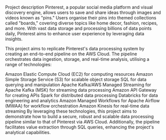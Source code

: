 Project description
Pinterest, a popular social media platform and visual discovery engine, allows users to save and share ideas through images and videos known as "pins." Users organise their pins into themed collections called "boards," covering diverse topics like home decor, fashion, recipes, and more. With vast data storage and processing billions of data points daily, Pinterest aims to enhance user experience by leveraging data insights.

This project aims to replicate Pinterest's data processing system by creating an end-to-end pipeline on the AWS Cloud. The pipeline orchestrates data ingestion, storage, and real-time analysis, utilising a range of technologies:

Amazon Elastic Compute Cloud (EC2) for computing resources Amazon Simple Storage Service (S3) for scalable object storage SQL for data querying and manipulation Apache Kafka/AWS Managed Streaming for Apache Kafka (MSK) for streaming data processing Amazon API Gateway for creating APIs Spark for distributed data processing Databricks for data engineering and analytics Amazon Managed Workflows for Apache Airflow (MWAA) for workflow orchestration Amazon Kinesis for real-time data streaming By leveraging these technologies, this project aims to demonstrate how to build a secure, robust and scalable data processing pipeline similar to that of Pinterest via AWS Cloud. Additionally, the pipeline facilitates value extraction through SQL queries, enhancing the project's analytical capabilities.
